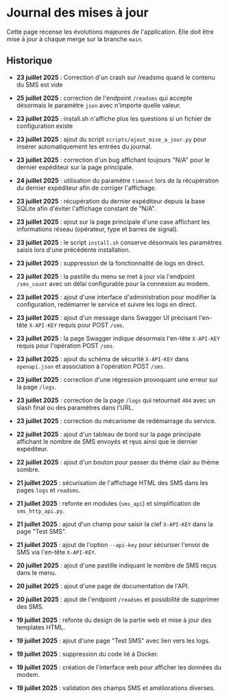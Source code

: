 # Journal des mises à jour

Cette page recense les évolutions majeures de l'application. Elle doit être mise à jour à chaque merge sur la branche `main`.

## Historique
- **23 juillet 2025** : Correction d'un crash sur /readsms quand le contenu du SMS est vide

- **25 juillet 2025** : correction de l'endpoint `/readsms` qui accepte
  désormais le paramètre `json` avec n'importe quelle valeur.

- **23 juillet 2025** : install.sh n'affiche plus les questions si un fichier de configuration existe

- **23 juillet 2025** : ajout du script `scripts/ajout_mise_a_jour.py` pour insérer automatiquement les entrées du journal.
- **23 juillet 2025** : correction d'un bug affichant toujours "N/A" pour le dernier expéditeur sur la page principale.
- **24 juillet 2025** : utilisation du paramètre `timeout` lors de la récupération du dernier expéditeur afin de corriger l'affichage.
- **23 juillet 2025** : récupération du dernier expéditeur depuis la base SQLite afin d'éviter l'affichage constant de "N/A".
- **23 juillet 2025** : ajout sur la page principale d'une case affichant les informations réseau (opérateur, type et barres de signal).
- **23 juillet 2025** : le script `install.sh` conserve désormais les paramètres
  saisis lors d'une précédente installation.
- **23 juillet 2025** : suppression de la fonctionnalité de logs en direct.
- **23 juillet 2025** : la pastille du menu se met à jour via l'endpoint `/sms_count` avec un délai configurable pour la connexion au modem.
- **23 juillet 2025** : ajout d'une interface d'administration pour modifier la configuration, redémarrer le service et suivre les logs en direct.
- **23 juillet 2025** : ajout d'un message dans Swagger UI précisant l'en-tête `X-API-KEY` requis pour POST `/sms`.
- **23 juillet 2025** : la page Swagger indique désormais l'en-tête `X-API-KEY` requis pour l'opération POST `/sms`.
- **23 juillet 2025** : ajout du schéma de sécurité `X-API-KEY` dans `openapi.json` et association à l'opération POST `/sms`.
- **23 juillet 2025** : correction d'une régression provoquant une erreur sur la page `/logs`.
- **23 juillet 2025** : correction de la page `/logs` qui retournait `404` avec un slash final ou des paramètres dans l'URL.
- **23 juillet 2025** : correction du mécanisme de redémarrage du service.
- **22 juillet 2025** : ajout d'un tableau de bord sur la page principale affichant le nombre de SMS envoyés et rȩus ainsi que le dernier expéditeur.
- **22 juillet 2025** : ajout d'un bouton pour passer du thème clair au thème sombre.
- **21 juillet 2025** : sécurisation de l'affichage HTML des SMS dans les pages `logs` et `readsms`.
- **21 juillet 2025** : refonte en modules (`sms_api`) et simplification de `sms_http_api.py`.
- **21 juillet 2025** : ajout d'un champ pour saisir la clef `X-API-KEY` dans la page "Test SMS".
- **21 juillet 2025** : ajout de l'option `--api-key` pour sécuriser l'envoi de SMS via l'en-tête `X-API-KEY`.
- **20 juillet 2025** : ajout d'une pastille indiquant le nombre de SMS reçus dans le menu.
- **20 juillet 2025** : ajout d'une page de documentation de l'API.
- **20 juillet 2025** : ajout de l'endpoint `/readsms` et possibilité de supprimer des SMS.
- **19 juillet 2025** : refonte du design de la partie web et mise à jour des templates HTML.
- **19 juillet 2025** : ajout d'une page "Test SMS" avec lien vers les logs.
- **19 juillet 2025** : suppression du code lié à Docker.
- **19 juillet 2025** : création de l'interface web pour afficher les données du modem.
- **19 juillet 2025** : validation des champs SMS et améliorations diverses.
